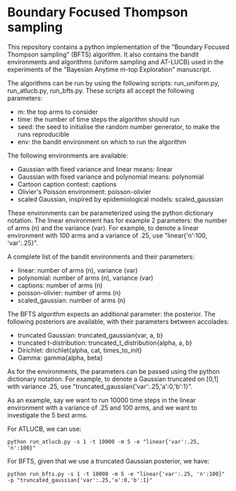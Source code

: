 # Boundary Focused Thompson sampling
This repository contains a python implementation of the "Boundary Focused Thompson sampling" (BFTS) algorithm. It also contains the bandit environments and algorithms (uniform sampling and AT-LUCB) used in the experiments of the "Bayesian Anytime m-top Exploration" manuscript.

The algorithms can be run by using the following scripts: run_uniform.py, run_atlucb.py, run_bfts.py.
These scripts all accept the following parameters:
- m: the top arms to consider
- time: the number of time steps the algorithm should run
- seed: the seed to initialise the random number generator, to make the runs reproducible
- env: the bandit environment on which to run the algorithm

The following environments are available: 
- Gaussian with fixed variance and linear means: linear
- Gaussian with fixed variance and polynomial means: polynomial
- Cartoon caption contest: captions
- Olivier's Poisson environment: poisson-olivier
- scaled Gaussian, inspired by epidemiological models: scaled_gaussian 

These environments can be parameterized using the python dictionary notation. The linear environment has for example 2 parameters: the number of arms (n) and the variance (var). For example, to denote a linear environment with 100 arms and a variance of .25, use "linear{'n':100, 'var':.25}".

A complete list of the bandit environments and their parameters:
- linear: number of arms (n), variance (var)
- polynomial: number of arms (n), variance (var)
- captions: number of arms (n)
- poisson-olivier: number of arms (n)
- scaled_gaussian: number of arms (n)

The BFTS algorithm expects an additional parameter: the posterior. The following posteriors are available, with their parameters between accolades:
- truncated Gaussian: truncated_gaussian{var, a, b}
- truncated t-distribution: truncated_t_distribution{alpha, a, b}
- Dirichlet: dirichlet{alpha, cat, times_to_init}
- Gamma: gamma{alpha, beta}

As for the environments, the parameters can be passed using the python dictionary notation. For example, to denote a Gaussian truncated on [0,1] with variance .25, use "truncated_gaussian{'var':.25,'a':0,'b':1}".

As an example, say we want to run 10000 time steps in the linear environment with a variance of .25 and 100 arms, and we want to investigate the 5 best arms.

For ATLUCB, we can use:
```
python run_atlucb.py -s 1 -t 10000 -m 5 -e "linear{'var':.25, 'n':100}" 
```

For BFTS, given that we use a truncated Gaussian posterior, we have: 
```
python run_bfts.py -s 1 -t 10000 -m 5 -e "linear{'var':.25, 'n':100}" -p "truncated_gaussian{'var':.25,'a':0,'b':1}"
```
